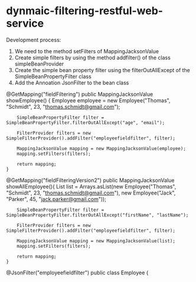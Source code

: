 # dynmaic-filtering-restful-web-service

Development process:
1. We need to the method setFilters of MappingJacksonValue
2. Create simple filters by using the method addfilter() of the class simpleBeanProvider
3. Create the simple bean property filter using the filterOutAllExcept of the SimpleBeanPropertyFilter class
4. Add the Annoation JsonFilter to the bean class

@GetMapping("fieldFiltering")
	public MappingJacksonValue showEmployee() {
		Employee employee = new Employee("Thomas", "Schmidt", 23, "thomas.schmidt@gmail.com");
		
		SimpleBeanPropertyFilter filter = SimpleBeanPropertyFilter.filterOutAllExcept("age", "email");
		
		FilterProvider filters = new SimpleFilterProvider().addFilter("employeefieldfilter", filter);
		
		MappingJacksonValue mapping = new MappingJacksonValue(employee);
		mapping.setFilters(filters);
		
		return mapping;
	}
  
  @GetMapping("fieldFilteringVersion2")
	public MappingJacksonValue showAllEmployee(){
		List<Employee> list = Arrays.asList(new Employee("Thomas", "Schmidt", 23, "thomas.schmidt@gmail.com"), 
				new Employee("Jack", "Parker", 45, "jack.parker@gmail.com"));
		
		SimpleBeanPropertyFilter filter = SimpleBeanPropertyFilter.filterOutAllExcept("firstName", "lastName");
		
		FilterProvider filters = new SimpleFilterProvider().addFilter("employeefieldfilter", filter);
		
		MappingJacksonValue mapping = new MappingJacksonValue(list);
		mapping.setFilters(filters);
		
		return mapping;
	}

@JsonFilter("employeefieldfilter")
public class Employee {
